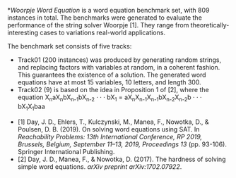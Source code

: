 **Woorpje Word Equation* is a word equation benchmark set, with 809 instances in total. The benchmarks were generated to evaluate the performance of the string solver Woorpje [1]. They range from theoretically-interesting cases to variations real-world applications.

The benchmark set consists of five tracks:
* Track01 (200 instances) was produced by generating random strings, and replacing factors with variables at random, in a coherent fashion. This guarantees the existence of a solution. The generated word equations have at most 15 variables, 10 letters, and length 300. 
* Track02 (9) is based on the idea in Proposition 1 of [2], where the equation 
X<sub>n</sub>aX<sub>n</sub>bX<sub>n-1</sub>bX<sub>n-2</sub> · · · bX<sub>1</sub> = aX<sub>n</sub>X<sub>n-1</sub>X<sub>n-1</sub>bX<sub>n-2</sub>X<sub>n-2</sub>b · · · bX<sub>1</sub>X<sub>1</sub>baa


- [1] Day, J. D., Ehlers, T., Kulczynski, M., Manea, F., Nowotka, D., & Poulsen, D. B. (2019). On solving word equations using SAT. In _Reachability Problems: 13th International Conference, RP 2019, Brussels, Belgium, September 11–13, 2019, Proceedings 13_ (pp. 93-106). Springer International Publishing.
- [2] Day, J. D., Manea, F., & Nowotka, D. (2017). The hardness of solving simple word equations. _arXiv preprint arXiv:1702.07922_.


